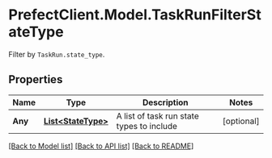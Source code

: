 # PrefectClient.Model.TaskRunFilterStateType
Filter by `TaskRun.state_type`.

## Properties

Name | Type | Description | Notes
------------ | ------------- | ------------- | -------------
**Any** | [**List&lt;StateType&gt;**](StateType.md) | A list of task run state types to include | [optional] 

[[Back to Model list]](../README.md#documentation-for-models) [[Back to API list]](../README.md#documentation-for-api-endpoints) [[Back to README]](../README.md)

